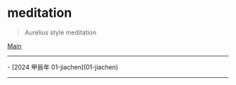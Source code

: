 # meditation
> Aurelius style meditation

<a href="https://raynardj.github.io/meditation/">Main</a>

<hr>
- [2024 甲辰年 01-jiachen](01-jiachen)
<hr>